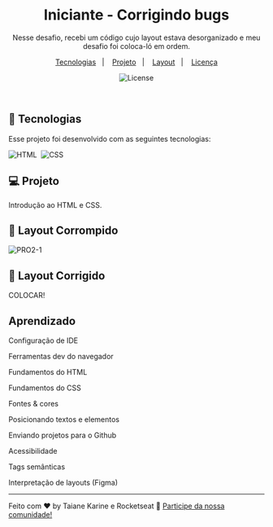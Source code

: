 <h1 align="center"> Iniciante - Corrigindo bugs </h1>

<p align="center">
Nesse desafio, recebi um código cujo layout estava desorganizado e meu desafio foi coloca-ló em ordem.
</p>

<p align="center">
  <a href="#-tecnologias">Tecnologias</a>&nbsp;&nbsp;&nbsp;|&nbsp;&nbsp;&nbsp;
  <a href="#-projeto">Projeto</a>&nbsp;&nbsp;&nbsp;|&nbsp;&nbsp;&nbsp;
  <a href="#-layout">Layout</a>&nbsp;&nbsp;&nbsp;|&nbsp;&nbsp;&nbsp;
  <a href="#memo-licença">Licença</a>
</p>

<p align="center">
  <img alt="License" src="https://img.shields.io/static/v1?label=license&message=MIT&color=49AA26&labelColor=000000">
</p>

<br>

## 🚀 Tecnologias

Esse projeto foi desenvolvido com as seguintes tecnologias:

![HTML](https://img.shields.io/badge/-HTML-05122A?style=flat&logo=HTML5)&nbsp;
![CSS](https://img.shields.io/badge/-CSS-05122A?style=flat&logo=CSS3&logoColor=1572B6)&nbsp;

## 💻 Projeto

Introdução ao HTML e CSS.

## 🔖 Layout Corrompido

![PRO2-1](https://user-images.githubusercontent.com/94652702/200224807-6e5563b6-0893-413c-8fbd-aa1c03bd2846.png)

## 🔖 Layout Corrigido

COLOCAR!

## Aprendizado

Configuração de IDE

Ferramentas dev do navegador

Fundamentos do HTML

Fundamentos do CSS

Fontes & cores

Posicionando textos e elementos

Enviando projetos para o Github

Acessibilidade

Tags semânticas

Interpretação de layouts (Figma)

---

Feito com ♥ by Taiane Karine e Rocketseat :wave: [Participe da nossa comunidade!](https://discord.gg/rocketseat)
